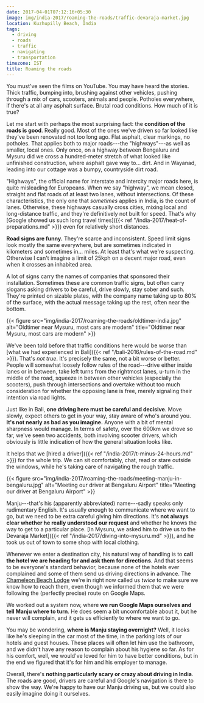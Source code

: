 ```yaml
---
date: 2017-04-01T07:12:16+05:30
image: img/india-2017/roaming-the-roads/traffic-devaraja-market.jpg
location: Kuzhupilly Beach, India
tags:
  - driving
  - roads
  - traffic
  - navigating
  - transportation
timezone: IST
title: Roaming the roads
---
```


You must've seen the films on YouTube. You may have heard the stories. Thick traffic, bumping into, brushing against other vehicles, pushing through a mix of cars, scooters, animals and people. Potholes everywhere, if there's at all any asphalt surface. Brutal road conditions. How much of it is true?

<!--more-->

Let me start with perhaps the most surprising fact: the __condition of the roads is good__. Really good. Most of the ones we've driven so far looked like they've been renovated not too long ago. Flat asphalt, clear markings, no potholes. That applies both to major roads---the "highways"---as well as smaller, local ones. Only once, on a highway between Bengaluru and Mysuru did we cross a hundred-meter stretch of what looked like unfinished construction, where asphalt gave way to... dirt. And in Wayanad, leading into our cottage was a bumpy, countryside dirt road.

"Highways", the official name for interstate and intercity major roads here, is quite misleading for Europeans. When we say "highway", we mean closed, straight and flat roads of at least two lanes, without intersections. Of these characteristics, the only one that _sometimes_ applies in India, is the count of lanes. Otherwise, these highways casually cross cities, mixing local and long-distance traffic, and they're definitively not built for speed. That's why [Google showed us such long travel times]({{< ref "/india-2017/heat-of-preparations.md" >}}) even for relatively short distances.

__Road signs are funny.__ They're scarce and inconsistent. Speed limit signs look mostly the same everywhere, but are sometimes indicated in kilometers and sometimes in... miles. At least that's what we're suspecting. Otherwise I can't imagine a limit of 25kph on a decent major road, even when it crosses an inhabited area.

A lot of signs carry the names of companies that sponsored their installation. Sometimes these are common traffic signs, but often carry slogans asking drivers to be careful, drive slowly, stay sober and such. They're printed on sizable plates, with the company name taking up to 80% of the surface, with the actual message taking up the rest, often near the bottom.

{{< figure src="img/india-2017/roaming-the-roads/oldtimer-india.jpg" alt="Oldtimer near Mysuru, most cars are modern" title="Oldtimer near Mysuru, most cars are modern" >}}

We've been told before that traffic conditions here would be worse than [what we had experienced in Bali]({{< ref "/bali-2016/rules-of-the-road.md" >}}). That's _not true_. It's precisely the same, not a bit worse or better. People will somewhat loosely follow rules of the road---drive either inside lanes or in between, take left turns from the rightmost lanes, u-turn in the middle of the road, squeeze in between other vehicles (especially the scooters), push through intersections and overtake without too much consideration for whether the opposing lane is free, merely signaling their intention via road lights.

Just like in Bali, __one driving here must be careful and decisive__. Move slowly, expect others to get in your way, stay aware of who's around you. __It's not nearly as bad as you imagine.__ Anyone with a bit of mental sharpness would manage. In terms of safety, over the 600km we drove so far, we've seen two accidents, both involving scooter drivers, which obviously is little indication of how the general situation looks like.

It helps that we [hired a driver]({{< ref "/india-2017/t-minus-24-hours.md" >}}) for the whole trip. We can sit comfortably, chat, read or stare outside the windows, while he's taking care of navigating the rough traffic.

{{< figure src="img/india-2017/roaming-the-roads/meeting-manju-in-bengaluru.jpg" alt="Meeting our driver at Bengaluru Airport" title="Meeting our driver at Bengaluru Airport" >}}

Manju---that's his (apparently abbreviated) name---sadly speaks only rudimentary English. It's usually enough to communicate where we want to go, but we need to be extra careful giving him directions. It's __not always clear whether he really understood our request__ and whether he knows the way to get to a particular place. [In Mysuru, we asked him to drive us to the Devaraja Market]({{< ref "/india-2017/diving-into-mysuru.md" >}}), and he took us out of town to some shop with local clothing.

Whenever we enter a destination city, his natural way of handling is to __call the hotel we are heading for and ask them for directions__. And that seems to be everyone's standard behavior, because none of the hotels ever complained and some of them send us driving directions in advance. The [Chameleon Beach Lodge][fb-chameleon-beach-lodge] we're in right now called us _twice_ to make sure we know how to reach them, even though we informed them that we were following the (perfectly precise) route on Google Maps.

We worked out a system now, where __we run Google Maps ourselves and tell Manju where to turn__. He does seem a bit uncomfortable about it, but he never will complain, and it gets us efficiently to where we want to go.

You may be wondering, __where is Manju staying overnight?__ Well, it looks like he's sleeping in the car most of the time, in the parking lots of our hotels and guest houses. These places will often let him use the bathroom, and we didn't have any reason to complain about his hygiene so far. As for his comfort, well, we would've loved for him to have better conditions, but in the end we figured that it's for him and his employer to manage.

Overall, there's __nothing particularly scary or crazy about driving in India__. The roads are good, drivers are careful and Google's navigation is there to show the way. We're happy to have our Manju driving us, but we could also easily imagine doing it ourselves.

[fb-chameleon-beach-lodge]: https://www.facebook.com/ChameleonBeachLodgeIndia/

